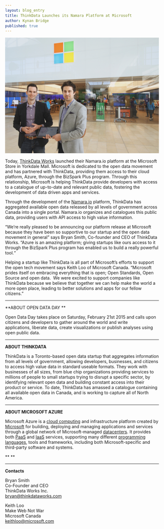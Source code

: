 ```yaml
---
layout: blog_entry
title: ThinkData Launches its Namara Platform at Microsoft
author: Kynan Bridge
published: true
---
```


![ThinkData Works at Microsoft Yorkdale](/images/microsoft.jpg)

Today, [ThinkData Works](http://www.thinkdataworks.com) launched
their Namara.io platform at the Microsoft Store in Yorkdale Mall. Microsoft is
dedicated to the open data movement and has partnered with ThinkData, providing
them access to their cloud platform, Azure, through the BizSpark Plus program.
Through this relationship, Microsoft is helping ThinkData provide developers with
access to a catalogue of up-to-date and relevant public data, fostering the development
of data driven apps and services.

Through the development of the
[Namara.io](http://www.namara.io) platform, ThinkData has aggregated available
open data released by all levels of government across Canada into a single
portal. Namara.io organizes and catalogues this public data, providing users
with API access to high value information. 

“We’re really pleased to be announcing our
platform release at Microsoft because they have been so supportive to our
startup and the open data movement in general” says Bryan Smith, Co-founder and
CEO of ThinkData Works. “Azure is an amazing platform; giving startups like
ours access to it through the BizSpark Plus program has enabled us to build a
really powerful tool.“  

Helping a startup like ThinkData is all
part of Microsoft’s efforts to support the open tech movement says Keith Loo of
Microsoft Canada. “Microsoft prides itself on embracing everything that is
open; Open Standards, Open Source and open data.  We were excited to support companies like
ThinkData because we believe that together we can help make the world a more
open place, leading to better solutions and apps for our fellow citizens.”

---

**ABOUT
OPEN DATA DAY **

Open Data Day takes place on Saturday, February
21st 2015 and calls upon citizens and developers to gather around the world and
write applications, liberate data, create visualizations or publish analyses using open public data. 

---

**ABOUT
THINKDATA**

ThinkData
is a Toronto-based open data startup that aggregates information from all
levels of government, allowing developers, businesses, and citizens to access
high value data in standard useable formats. They work with businesses of all
sizes, from blue chip organizations providing services to millions of people to
small startups trying to disrupt a specific sector, by identifying relevant
open data and building constant access into their product or service. To date,
ThinkData has amassed a catalogue containing all available open data in Canada,
and is working to capture all of North America. 

---

**ABOUT MICROSOFT AZURE**

Microsoft
Azure is a [cloud computing](http://en.wikipedia.org/wiki/Cloud_computing) and infrastructure platform created
by [Microsoft](http://en.wikipedia.org/wiki/Microsoft) for building,
deploying and managing applications and services through a global network of
Microsoft-managed [datacenters](http://en.wikipedia.org/wiki/Datacenter). It provides both [PaaS](http://en.wikipedia.org/wiki/Platform_as_a_service) and [IaaS](http://en.wikipedia.org/wiki/Infrastructure_as_a_service) services,
supporting many different [programming
languages](http://en.wikipedia.org/wiki/Programming_language),
tools and frameworks, including both Microsoft-specific and third-party
software and systems.

** **

---

**Contacts**

Bryan Smith <br>
Co-Founder and CEO <br>
ThinkData Works Inc. <br>
bryan@thinkdataworks.com <br>

Keith Loo <br>
Make Web Not War <br>
Microsoft Canada <br>
keithloo@microsoft.com <br>
